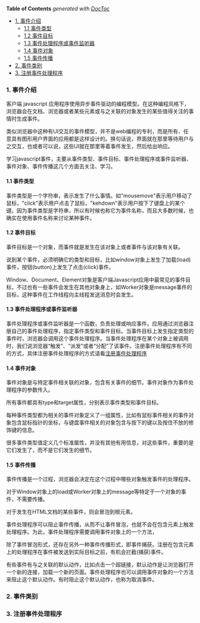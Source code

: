 <!-- START doctoc generated TOC please keep comment here to allow auto update -->
<!-- DON'T EDIT THIS SECTION, INSTEAD RE-RUN doctoc TO UPDATE -->
**Table of Contents**  *generated with [DocToc](https://github.com/thlorenz/doctoc)*

- [1. 事件介绍](#1-%E4%BA%8B%E4%BB%B6%E4%BB%8B%E7%BB%8D)
  - [1.1 事件类型](#11-%E4%BA%8B%E4%BB%B6%E7%B1%BB%E5%9E%8B)
  - [1.2 事件目标](#12-%E4%BA%8B%E4%BB%B6%E7%9B%AE%E6%A0%87)
  - [1.3 事件处理程序或事件监听器](#13-%E4%BA%8B%E4%BB%B6%E5%A4%84%E7%90%86%E7%A8%8B%E5%BA%8F%E6%88%96%E4%BA%8B%E4%BB%B6%E7%9B%91%E5%90%AC%E5%99%A8)
  - [1.4 事件对象](#14-%E4%BA%8B%E4%BB%B6%E5%AF%B9%E8%B1%A1)
  - [1.5 事件传播](#15-%E4%BA%8B%E4%BB%B6%E4%BC%A0%E6%92%AD)
- [2. 事件类别](#2-%E4%BA%8B%E4%BB%B6%E7%B1%BB%E5%88%AB)
- [3. 注册事件处理程序](#3-%E6%B3%A8%E5%86%8C%E4%BA%8B%E4%BB%B6%E5%A4%84%E7%90%86%E7%A8%8B%E5%BA%8F)

<!-- END doctoc generated TOC please keep comment here to allow auto update -->

### 1. 事件介绍

客户端 javascript 应用程序使用异步事件驱动的编程模型。在这种编程风格下，浏览器会在文档、浏览器或者某些元素或与之关联的对象发生的某些值得关注的事情时生成事件。

类似浏览器中这种有UI交互的事件模型，并不是web编程的专利，而是所有、任意具有图形用户界面的应用都是这样设计的。换句话说，界面就在那里等待用户与之交互，也或者可以说，这些UI就在那里等着事件发生，然后给出响应。

学习javascript事件，主要从事件类型、事件目标、事件处理程序或事件监听器、事件对象、事件传播这几个方面去关注、学习。

#### 1.1 事件类型

事件类型是一个字符串，表示发生了什么事情。如"mousemove"表示用户移动了鼠标，"click"表示用户点击了鼠标，"kehdown"表示用户按下了键盘上的某个键。因为事件类型是字符串，所以有时候也称它为事件名称，而且大多数时候，也确实在使用事件名称来讨论某种事件。

#### 1.2 事件目标

事件目标是一个对象，而事件就是发生在该对象上或者事件与该对象有关联。

说到某个事件，必须明确它的类型和目标，比如window对象上发生了加载(load)事件，按钮(button)上发生了点击(click)事件。

Window、Document、Element对象是客户端Javascript应用中最常见的事件目标，不过也有一些事件会发生在其他对象身上，如Worker对象是message事件的目标，这种事件在工作线程向主线程发送消息时会发生。

#### 1.3 事件处理程序或事件监听器

事件处理程序或事件监听器是一个函数，负责处理或响应事件。应用通过浏览器注册自己的事件处理程序，指定事件类型和事件目标。当事件目标上发生指定类型的事件时，浏览器会调用这个事件处理程序。当事件处理程序在某个对象上被调用时，我们说浏览器“触发”、“派发”或者“分配”了该事件。注册事件处理程序有不同的方式，具体注册事件处理程序的方式请看<a href="#注册事件处理程序">注册事件处理程序</a>

#### 1.4 事件对象

事件对象是与特定事件相关联的对象，包含有关事件的细节。事件对象作为事件处理程序的参数传入。

所有事件都具有type和target属性，分别表示事件类型和事件目标。

每种事件类型都为相关的事件对象定义了一组属性，比如有鼠标事件相关的事件对象包含鼠标指针的坐标，与键盘事件相关的对象包含与按下的键以及按住不放的修饰键的信息。

很多事件类型值定义几个标准属性，并没有其他有用信息，对这些事件，重要的是它们发生了，而不是它们发生的细节。

#### 1.5 事件传播

事件传播是一个过程，浏览器会决定在这个过程中哪些对象触发事件的处理程序。

对于Window对象上的load或Worker对象上的message等特定于一个对象的事件，不需要传播。

对于发生在HTML文档的某些事件，则会冒泡到根元素。

事件处理程序可以阻止事件传播，从而不让事件冒泡，也就不会在包含元素上触发处理程序。为此，事件处理程序需要调用事件对象上的一个方法，

除了事件冒泡形式，还存在另外一种事件传播形式，即事件捕获。注册在包含元素上的处理程序在事件被发送到实际目标之前，有机会拦截(捕获)事件。

有些事件有与之关联的默认动作，比如点击一个超链接，默认动作是让浏览器打开一个新的连接，加载一个新的页面。事件处理程序也可以调用事件对象的一个方法来阻止这个默认动作。有时阻止这个默认动作，也称为取消事件。

### 2. 事件类别



### 3. 注册事件处理程序
